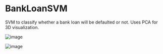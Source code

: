 # BankLoanSVM
SVM to classify whether a bank loan will be defaulted or not. Uses PCA for 3D visualization.

![image](https://github.com/user-attachments/assets/e3fe96db-c067-4a40-a3ab-37d7c67e1a49)

![image](https://github.com/user-attachments/assets/fbefb325-ba81-4987-a3fc-e9cf4d28f474)
